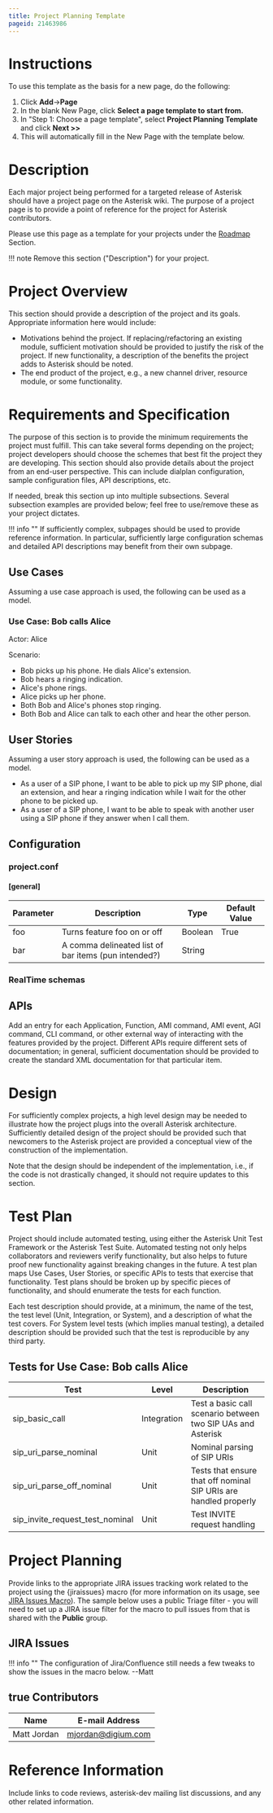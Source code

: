 ```yaml
---
title: Project Planning Template
pageid: 21463986
---
```


Instructions
============


To use this template as the basis for a new page, do the following:


1. Click **Add**->**Page**
2. In the blank New Page, click **Select a page template to start from.**
3. In "Step 1: Choose a page template", select **Project Planning Template** and click **Next >>**
4. This will automatically fill in the New Page with the template below.


Description
===========


Each major project being performed for a targeted release of Asterisk should have a project page on the Asterisk wiki. The purpose of a project page is to provide a point of reference for the project for Asterisk contributors.


Please use this page as a template for your projects under the [Roadmap](/Development/Roadmap./Development/Roadmap/Asterisk-12-Projects/New-SIP-channel-driver/New-SIP-Channel-Driver-Architecture/res_sip-design/Roadmap) Section.




!!! note 
    Remove this section ("Description") for your project.

      
[//]: # (end-note)



Project Overview
================


This section should provide a description of the project and its goals. Appropriate information here would include:


* Motivations behind the project. If replacing/refactoring an existing module, sufficient motivation should be provided to justify the risk of the project. If new functionality, a description of the benefits the project adds to Asterisk should be noted.
* The end product of the project, e.g., a new channel driver, resource module, or some functionality.


Requirements and Specification
==============================


The purpose of this section is to provide the minimum requirements the project must fulfill. This can take several forms depending on the project; project developers should choose the schemes that best fit the project they are developing. This section should also provide details about the project from an end-user perspective. This can include dialplan configuration, sample configuration files, API descriptions, etc.


If needed, break this section up into multiple subsections. Several subsection examples are provided below; feel free to use/remove these as your project dictates.




!!! info ""
    If sufficiently complex, subpages should be used to provide reference information. In particular, sufficiently large configuration schemas and detailed API descriptions may benefit from their own subpage.

      
[//]: # (end-info)



Use Cases
---------


Assuming a use case approach is used, the following can be used as a model.


### Use Case: Bob calls Alice


Actor: Alice  



Scenario:


* Bob picks up his phone. He dials Alice's extension.
* Bob hears a ringing indication.
* Alice's phone rings.
* Alice picks up her phone.
* Both Bob and Alice's phones stop ringing.
* Both Bob and Alice can talk to each other and hear the other person.


User Stories
------------


Assuming a user story approach is used, the following can be used as a model.


* As a user of a SIP phone, I want to be able to pick up my SIP phone, dial an extension, and hear a ringing indication while I wait for the other phone to be picked up.
* As a user of a SIP phone, I want to be able to speak with another user using a SIP phone if they answer when I call them.


Configuration
-------------


### project.conf


#### [general]




|  Parameter  |  Description  |  Type  |  Default Value  |
| --- | --- | --- | --- |
|  foo  |  Turns feature foo on or off  |  Boolean  |  True  |
|  bar  |  A comma delineated list of bar items (pun intended?)  |  String  |   |


### RealTime schemas


APIs
----


Add an entry for each Application, Function, AMI command, AMI event, AGI command, CLI command, or other external way of interacting with the features provided by the project. Different APIs require different sets of documentation; in general, sufficient documentation should be provided to create the standard XML documentation for that particular item.


Design
======


For sufficiently complex projects, a high level design may be needed to illustrate how the project plugs into the overall Asterisk architecture. Sufficiently detailed design of the project should be provided such that newcomers to the Asterisk project are provided a conceptual view of the construction of the implementation.


Note that the design should be independent of the implementation, i.e., if the code is not drastically changed, it should not require updates to this section.


Test Plan
=========


Project should include automated testing, using either the Asterisk Unit Test Framework or the Asterisk Test Suite. Automated testing not only helps collaborators and reviewers verify functionality, but also helps to future proof new functionality against breaking changes in the future. A test plan maps Use Cases, User Stories, or specific APIs to tests that exercise that functionality. Test plans should be broken up by specific pieces of functionality, and should enumerate the tests for each function.


Each test description should provide, at a minimum, the name of the test, the test level (Unit, Integration, or System), and a description of what the test covers. For System level tests (which implies manual testing), a detailed description should be provided such that the test is reproducible by any third party.


Tests for Use Case: Bob calls Alice
-----------------------------------




|  Test  |  Level  |  Description  |
| --- | --- | --- |
|  sip_basic_call  |  Integration  |  Test a basic call scenario between two SIP UAs and Asterisk  |
|  sip_uri_parse_nominal  |  Unit  |  Nominal parsing of SIP URIs  |
|  sip_uri_parse_off_nominal  |  Unit  |  Tests that ensure that off nominal SIP URIs are handled properly  |
|  sip_invite_request_test_nominal  |  Unit  |  Test INVITE request handling  |


Project Planning
================


Provide links to the appropriate JIRA issues tracking work related to the project using the {jiraissues} macro (for more information on its usage, see [JIRA Issues Macro](https://confluence.atlassian.com/display/DOC/JIRA+Issues+Macro)). The sample below uses a public Triage filter - you will need to set up a JIRA issue filter for the macro to pull issues from that is shared with the **Public** group.


JIRA Issues
-----------




!!! info ""
    The configuration of Jira/Confluence still needs a few tweaks to show the issues in the macro below. --Matt

      
[//]: # (end-info)



true
Contributors
------------




|  Name  |  E-mail Address  |
| --- | --- |
|  Matt Jordan  |  mjordan@digium.com  |


Reference Information
=====================


Include links to code reviews, asterisk-dev mailing list discussions, and any other related information.

